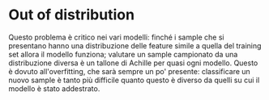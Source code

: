 # Out of distribution
Questo problema è critico nei vari modelli: finché i sample che si presentano hanno una distribuzione delle feature simile a quella del training set allora il modello funziona; valutare un sample campionato da una distribuzione diversa è un tallone di Achille per quasi ogni modello. Questo è dovuto all'overfitting, che sarà sempre un po' presente: classificare un nuovo sample è tanto più difficile quanto questo è diverso da quelli su cui il modello è stato addestrato.